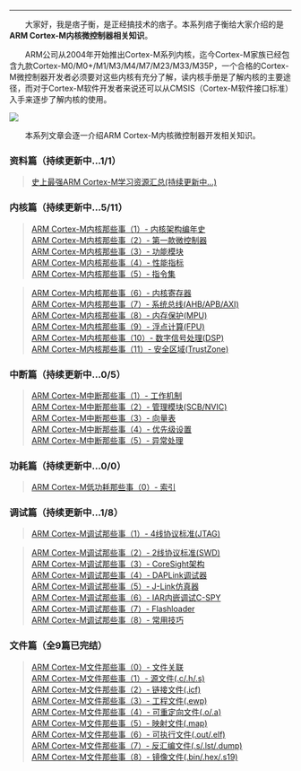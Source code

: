 ----
　　大家好，我是痞子衡，是正经搞技术的痞子。本系列痞子衡给大家介绍的是**ARM Cortex-M内核微控制器相关知识**。  

　　ARM公司从2004年开始推出Cortex-M系列内核，迄今Cortex-M家族已经包含九款Cortex-M0/M0+/M1/M3/M4/M7/M23/M33/M35P，一个合格的Cortex-M微控制器开发者必须要对这些内核有充分了解，读内核手册是了解内核的主要途径，而对于Cortex-M软件开发者来说还可以从CMSIS（Cortex-M软件接口标准）入手来逐步了解内核的使用。  

<img src="http://henjay724.com/image/cnblogs/ARM_CMSIS_Diagram_v2.png" style="zoom:100%" />

　　本系列文章会逐一介绍ARM Cortex-M内核微控制器开发相关知识。  

### 资料篇（持续更新中...1/1）
> [史上最强ARM Cortex-M学习资源汇总(持续更新中...)](http://www.cnblogs.com/henjay724/p/8717135.html)  

### 内核篇（持续更新中...5/11）
> [ARM Cortex-M内核那些事（1）- 内核架构编年史](http://www.cnblogs.com/henjay724/p/8408775.html)  
> [ARM Cortex-M内核那些事（2）- 第一款微控制器](http://www.cnblogs.com/henjay724/p/8408904.html)  
> [ARM Cortex-M内核那些事（3）- 功能模块](http://www.cnblogs.com/henjay724/p/8408825.html)  
> [ARM Cortex-M内核那些事（4）- 性能指标](http://www.cnblogs.com/henjay724/p/8408915.html)  
> [ARM Cortex-M内核那些事（5）- 指令集](http://www.cnblogs.com/henjay724/p/8763171.html)  

> [ARM Cortex-M内核那些事（6）- 内核寄存器]()  
> [ARM Cortex-M内核那些事（7）- 系统总线(AHB/APB/AXI)]()  
> [ARM Cortex-M内核那些事（8）- 内存保护(MPU)]()  
> [ARM Cortex-M内核那些事（9）- 浮点计算(FPU)]()  
> [ARM Cortex-M内核那些事（10）- 数字信号处理(DSP)]()  
> [ARM Cortex-M内核那些事（11）- 安全区域(TrustZone)]()  

### 中断篇（持续更新中...0/5）
> [ARM Cortex-M中断那些事（1）- 工作机制]()  
> [ARM Cortex-M中断那些事（2）- 管理模块(SCB/NVIC)]()  
> [ARM Cortex-M中断那些事（3）- 向量表]()  
> [ARM Cortex-M中断那些事（4）- 优先级设置]()  
> [ARM Cortex-M中断那些事（5）- 异常处理]()  

### 功耗篇（持续更新中...0/0）
> [ARM Cortex-M低功耗那些事（0）- 索引]()  

### 调试篇（持续更新中...1/8）
> [ARM Cortex-M调试那些事（1）- 4线协议标准(JTAG)](http://www.cnblogs.com/henjay724/p/8447578.html)  

> [ARM Cortex-M调试那些事（2）- 2线协议标准(SWD)]()  
> [ARM Cortex-M调试那些事（3）- CoreSight架构]()  
> [ARM Cortex-M调试那些事（4）- DAPLink调试器]()  
> [ARM Cortex-M调试那些事（5）- J-Link仿真器]()  
> [ARM Cortex-M调试那些事（6）- IAR内嵌调试C-SPY]()  
> [ARM Cortex-M调试那些事（7）- Flashloader]()  
> [ARM Cortex-M调试那些事（8）- 常用技巧]()  

### 文件篇（全9篇已完结）
> [ARM Cortex-M文件那些事（0）- 文件关联](http://www.cnblogs.com/henjay724/p/8166334.html)  
> [ARM Cortex-M文件那些事（1）- 源文件(.c/.h/.s)](http://www.cnblogs.com/henjay724/p/8183257.html)  
> [ARM Cortex-M文件那些事（2）- 链接文件(.icf)](http://www.cnblogs.com/henjay724/p/8191908.html)  
> [ARM Cortex-M文件那些事（3）- 工程文件(.ewp)](http://www.cnblogs.com/henjay724/p/8232585.html)  
> [ARM Cortex-M文件那些事（4）- 可重定向文件(.o/.a)](http://www.cnblogs.com/henjay724/p/8276595.html)  
> [ARM Cortex-M文件那些事（5）- 映射文件(.map)](http://www.cnblogs.com/henjay724/p/8276648.html)  
> [ARM Cortex-M文件那些事（6）- 可执行文件(.out/.elf)](http://www.cnblogs.com/henjay724/p/8276677.html)  
> [ARM Cortex-M文件那些事（7）- 反汇编文件(.s/.lst/.dump)](http://www.cnblogs.com/henjay724/p/8288992.html)  
> [ARM Cortex-M文件那些事（8）- 镜像文件(.bin/.hex/.s19)](http://www.cnblogs.com/henjay724/p/8361693.html)  

